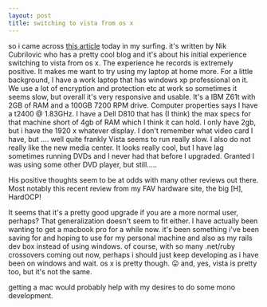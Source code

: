 ```yaml
---
layout: post
title: switching to vista from os x
---
```


so i came across [this article](http://www.nik.com.au/archives/2007/05/06/switching-back/) today in my surfing. it's written by Nik Cubrilovic who has a pretty cool blog and it's about his initial experience switching to vista from os x. The experience he records is extremely positive. It makes me want to try using my laptop at home more. For a little background, I have a work laptop that has windows xp professional on it. We use a lot of encryption and protection etc at work so sometimes it seems slow, but overall it's very responsive and usable. It's a IBM Z61t with 2GB of RAM and a 100GB 7200 RPM drive. Computer properties says I have a t2400 @ 1.83GHz. I have a Dell D810 that has (I think) the max specs for that machine short of 4gb of RAM which I think it can hold. I only have 2gb, but i have the 1920 x whatever display. I don't remember what video card I have, but .... well quite frankly Vista seems to run really slow. I also do not really like the new media center. It looks really cool, but I have lag sometimes running DVDs and I never had that before I upgraded. Granted I was using some other DVD player, but still.....

His positive thoughts seem to be at odds with many other reviews out there. Most notably this recent review from my FAV hardware site, the big [H], HardOCP!

It seems that it's a pretty good upgrade if you are a more normal user, perhaps? That generalization doesn't seem to fit either. I have actually been wanting to get a macbook pro for a while now. it's been something i've been saving for and hoping to use for my personal machine and also as my rails dev box instead of using windows. of course, with so many .net/ruby crossovers coming out now, perhaps i should just keep developing as i have been on windows and wait. os x is pretty though. 😛 and, yes, vista is pretty too, but it's not the same.  

getting a mac would probably help with my desires to do some mono development. 